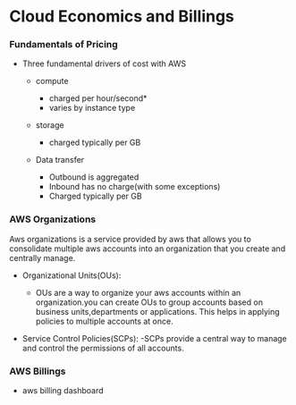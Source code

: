 # Cloud Economics and Billings

### Fundamentals of Pricing

- Three fundamental drivers of cost with AWS
    - compute
        - charged per hour/second*
        - varies by instance type

    - storage
        - charged typically per GB

    - Data transfer
        - Outbound is aggregated
        - Inbound has no charge(with some exceptions)
        - Charged typically per GB 

### AWS Organizations

Aws organizations is a service provided by aws that allows you to consolidate multiple aws accounts into an organization that you create and centrally manage.

- Organizational Units(OUs):
    - OUs are a way to organize your aws accounts within an organization.you can create OUs to group  accounts based on business units,departments or applications.
    This helps in applying policies to multiple accounts at once.

- Service Control Policies(SCPs):
    -SCPs provide a central way to manage and control the permissions of all accounts.

### AWS Billings

- aws billing dashboard